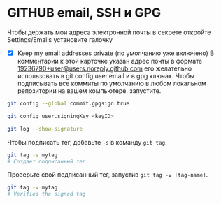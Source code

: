 # GITHUB email, SSH и GPG
Чтобы держать мои адреса электронной почты в секрете откройте Settings/Emails установите галочку
 -[x] Keep my email addresses private (по умолчанию уже включено)
В комментарии к этой карточке указан адрес почты в формате 19236790+user@users.noreply.github.com его желательно использовать в git config user.email и в gpg ключах.
Чтобы подписывать все коммиты по умолчанию в любом локальном репозитории на вашем компьютере, запустите.
```bash
git config --global commit.gpgsign true
```

```bash
git config user.signingKey <keyID>
```
```bash
git log --show-signature
```

Чтобы подписать тег, добавьте `-s` в команду `git tag`.
```bash
git tag -s mytag
# Создает подписанный тег
```
Проверьте свой подписанный тег, запустив `git tag -v [tag-name]`.
```bash
git tag -v mytag
# Verifies the signed tag
```

